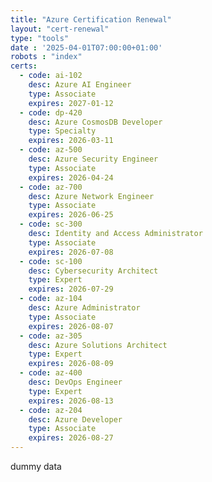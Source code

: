 ```yaml
---
title: "Azure Certification Renewal"
layout: "cert-renewal"
type: "tools"
date : '2025-04-01T07:00:00+01:00'
robots : "index"
certs:
  - code: ai-102
    desc: Azure AI Engineer
    type: Associate
    expires: 2027-01-12
  - code: dp-420
    desc: Azure CosmosDB Developer
    type: Specialty
    expires: 2026-03-11
  - code: az-500
    desc: Azure Security Engineer
    type: Associate
    expires: 2026-04-24
  - code: az-700
    desc: Azure Network Engineer
    type: Associate
    expires: 2026-06-25
  - code: sc-300
    desc: Identity and Access Administrator
    type: Associate
    expires: 2026-07-08
  - code: sc-100
    desc: Cybersecurity Architect
    type: Expert
    expires: 2026-07-29
  - code: az-104
    desc: Azure Administrator
    type: Associate
    expires: 2026-08-07
  - code: az-305
    desc: Azure Solutions Architect
    type: Expert
    expires: 2026-08-09
  - code: az-400
    desc: DevOps Engineer
    type: Expert
    expires: 2026-08-13
  - code: az-204
    desc: Azure Developer
    type: Associate
    expires: 2026-08-27
---
```


dummy data
